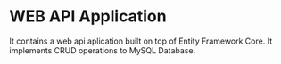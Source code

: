# WEB API Application
It contains a web api aplication built on top of Entity Framework Core. It implements CRUD operations to MySQL Database.
